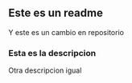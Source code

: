 ## Este es un readme
Y este es un cambio en repositorio
### Esta es la descripcion
Otra descripcion igual
